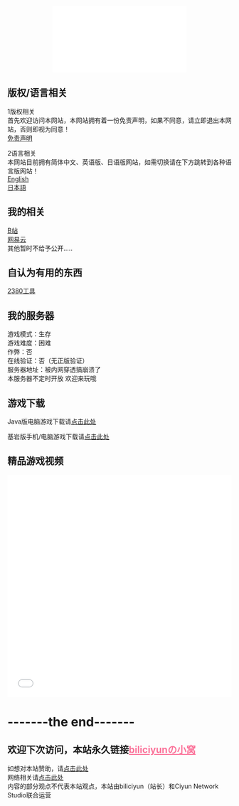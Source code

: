 ﻿
<div align="center">
  <iframe src="//music.163.com/outchain/player?type=2&id=434871406&auto=0&height=66" scrolling="no" border="0" frameborder="no" framespacing="0" allowfullscreen="true"> </iframe>
</div>

## 版权/语言相关
1版权相关<br>
首先欢迎访问本网站，本网站拥有着一份免责声明，如果不同意，请立即退出本网站，否则即视为同意！<br>
 [免责声明](http://biliciyun.cf/bqsm)<br>

2语言相关<br>
本网站目前拥有简体中文、英语版、日语版网站，如需切换请在下方跳转到各种语言版网站！<br>
 [English](https://biliciyun.cf/index-En)<br>
 [日本語](https://biliciyun.cf/index-日本語)<br>

## 我的相关
 [B站](https://space.bilibili.com/2066547841?spm_id_from=333.1007.0.0)<br>
 [网易云](http://music.163.com/m/user/home?id=4055772206)<br>
 其他暂时不给予公开.....<br>
 
## 自认为有用的东西
 [2380工具](https://biliciyun.cf/2380download)<br>
 
## 我的服务器
游戏模式：生存<br>
游戏难度：困难<br>
作弊：否<br>
在线验证：否（无正版验证）<br>
服务器地址：被内网穿透搞崩溃了<br>
本服务器不定时开放
欢迎来玩哦<br>

## 游戏下载

Java版电脑游戏下载请[点击此处](http://biliciyun.cf/javagame)<br>

基岩版手机/电脑游戏下载请[点击此处](http://biliciyun.cf/jygame)<br>


## 精品游戏视频

<div align="center">
  <iframe src="//player.bilibili.com/player.html?bvid=BV1Lm4y1m7Ea&cid=137649199&page=1" allowfullscreen="allowfullscreen" width="100%" height="500" scrolling="no" frameborder="0" sandbox="allow-top-navigation allow-same-origin allow-forms allow-scripts"></iframe>
</div>

# -------the end-------
## 欢迎下次访问，本站永久链接<a href="https://biliciyun.cf" style="color: #FB7299">biliciyunの小窝</a>
如想对本站赞助，请[点击此处](http://biliciyun.cf/zanzhu)<br>
网络相关请[点击此处](http://biliciyun.cf/网络说明)<br>
内容的部分观点不代表本站观点，本站由biliciyun（站长）和Ciyun Network Studio联合运营<br>

